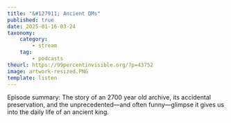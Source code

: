 ```yaml
---
title: "&#127911; Ancient DMs"
published: true
date: 2025-01-16-03-24
taxonomy:
    category:
        - stream
    tag:
        - podcasts
theurl: https://99percentinvisible.org/?p=43752
image: artwork-resized.PNG
template: listen
---
```


Episode summary: The story of an 2700 year old archive, its accidental preservation, and the unprecedented&mdash;and often funny&mdash;glimpse it gives us into the daily life of an ancient king.
